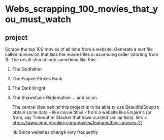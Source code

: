 # Webs_scrapping_100_movies_that_you_must_watch
<h2>project</h2>
Scrape the top 100 movies of all time from a website. Generate a text file called movies.txt that lists the movie titles in ascending order (starting from 1). The result should look something like this:

1) The Godfather
2) The Empire Strikes Back
3) The Dark Knight
4) The Shawshank Redemption
... and so on

   The central idea behind this project is to be able to use BeautifulSoup to obtain some data - like movie titles - from a website like Empire's (or from, say Timeout or Stacker that have curated similar lists).
    link = https://www.empireonline.com/movies/features/best-movies-2/

   nb Since websites change very frequently

   
